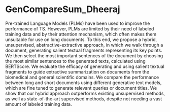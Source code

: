 # GenCompareSum_Dheeraj

Pre-trained Language Models (PLMs) have been used to improve the
performance of TS. However, PLMs are limited by their need of labeled training data and by
their attention mechanism, which often makes them unsuitable for use on long documents. To
this end, we propose a hybrid, unsupervised, abstractive-extractive approach, in which we walk
through a document, generating salient textual fragments representing its key points. We then
select the most important sentences of the document by choosing the most similar sentences to
the generated texts, calculated using BERTScore. We evaluate the efficacy of generating and
using salient textual fragments to guide extractive summarization on documents from the
biomedical and general scientific domains. We compare the performance between long and
short documents using different generative text models, which are fine tuned to generate
relevant queries or document titles. We show that our hybrid approach outperforms existing
unsupervised methods, as well as state-of-the-art supervised methods, despite not needing a
vast amount of labeled training data.

